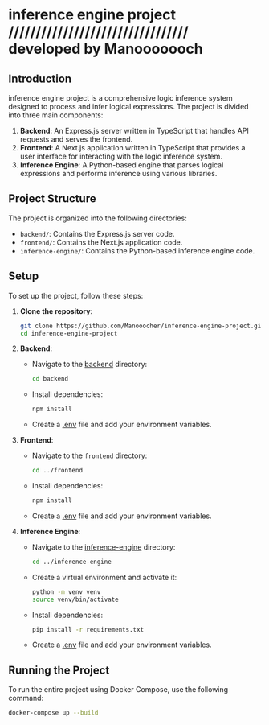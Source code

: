 # inference engine project   /////////////////////////////////   developed by Manooooooch

## Introduction
inference engine project is a comprehensive logic inference system designed to process and infer logical expressions. The project is divided into three main components:

1. **Backend**: An Express.js server written in TypeScript that handles API requests and serves the frontend.
2. **Frontend**: A Next.js application written in TypeScript that provides a user interface for interacting with the logic inference system.
3. **Inference Engine**: A Python-based engine that parses logical expressions and performs inference using various libraries.

## Project Structure
The project is organized into the following directories:

- `backend/`: Contains the Express.js server code.
- `frontend/`: Contains the Next.js application code.
- `inference-engine/`: Contains the Python-based inference engine code.

## Setup
To set up the project, follow these steps:

1. **Clone the repository**:
    ```bash
    git clone https://github.com/Manooocher/inference-engine-project.git
    cd inference-engine-project
    ```

2. **Backend**:
    - Navigate to the [backend](http://_vscodecontentref_/0) directory:
        ```bash
        cd backend
        ```
    - Install dependencies:
        ```bash
        npm install
        ```
    - Create a [.env](http://_vscodecontentref_/1) file and add your environment variables.

3. **Frontend**:
    - Navigate to the `frontend` directory:
        ```bash
        cd ../frontend
        ```
    - Install dependencies:
        ```bash
        npm install
        ```
    - Create a [.env](http://_vscodecontentref_/2) file and add your environment variables.

4. **Inference Engine**:
    - Navigate to the [inference-engine](http://_vscodecontentref_/3) directory:
        ```bash
        cd ../inference-engine
        ```
    - Create a virtual environment and activate it:
        ```bash
        python -m venv venv
        source venv/bin/activate
        ```
    - Install dependencies:
        ```bash
        pip install -r requirements.txt
        ```
    - Create a [.env](http://_vscodecontentref_/4) file and add your environment variables.

## Running the Project
To run the entire project using Docker Compose, use the following command:
```bash
docker-compose up --build